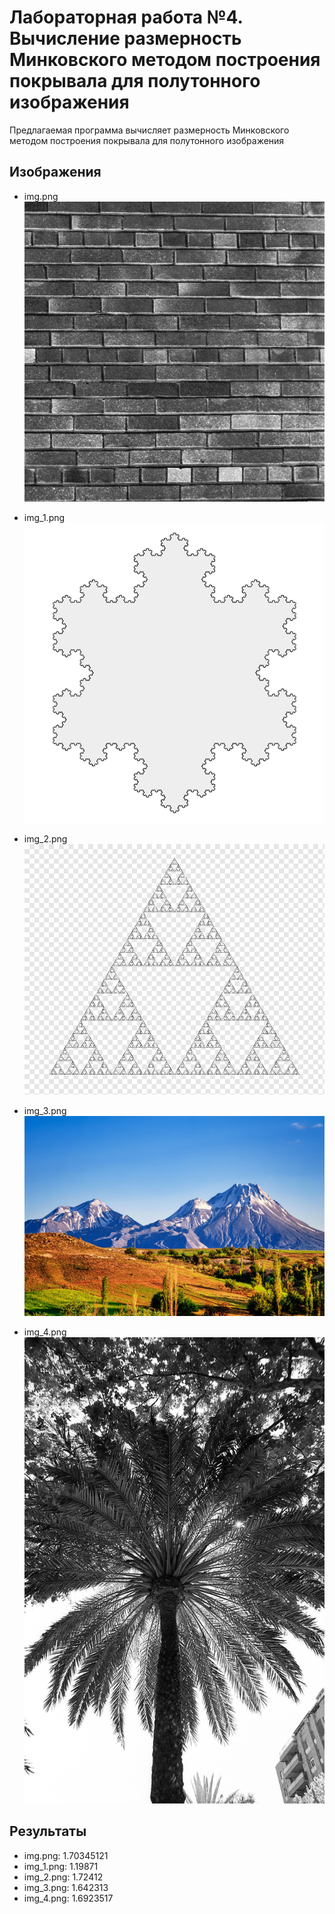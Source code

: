 # Лабораторная работа №4. Вычисление размерность Минковского методом построения покрывала для полутонного изображения

Предлагаемая программа вычисляет размерность Минковского методом построения покрывала для полутонного изображения

## Изображения

- img.png ![после обработки](https://github.com/KosteRico/fractal-analysis-labs/blob/main/images/img.png?raw=true)

- img_1.png ![после обработки](https://github.com/KosteRico/fractal-analysis-labs/blob/main/images/img_1.png?raw=true)

- img_2.png ![после обработки](https://github.com/KosteRico/fractal-analysis-labs/blob/main/images/img_2.png?raw=true)

- img_3.png ![после обработки](https://github.com/KosteRico/fractal-analysis-labs/blob/main/images/img_3.png?raw=true)

- img_4.png ![после обработки](https://github.com/KosteRico/fractal-analysis-labs/blob/main/images/img_4.png?raw=true)

## Результаты

- img.png: 1.70345121
- img_1.png: 1.19871
- img_2.png: 1.72412
- img_3.png: 1.642313
- img_4.png: 1.6923517
